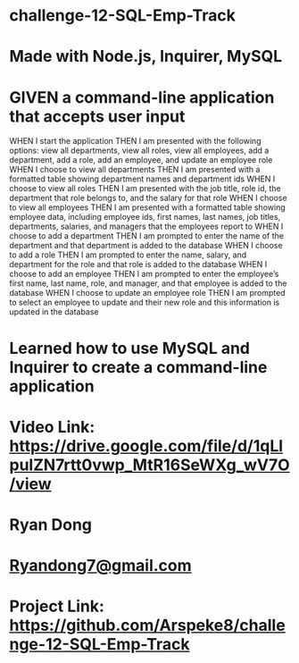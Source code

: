# challenge-12-SQL-Emp-Track

# Made with Node.js, Inquirer, MySQL

# GIVEN a command-line application that accepts user input
WHEN I start the application
THEN I am presented with the following options: view all departments, view all roles, view all employees, add a department, add a role, add an employee, and update an employee role
WHEN I choose to view all departments
THEN I am presented with a formatted table showing department names and department ids
WHEN I choose to view all roles
THEN I am presented with the job title, role id, the department that role belongs to, and the salary for that role
WHEN I choose to view all employees
THEN I am presented with a formatted table showing employee data, including employee ids, first names, last names, job titles, departments, salaries, and managers that the employees report to
WHEN I choose to add a department
THEN I am prompted to enter the name of the department and that department is added to the database
WHEN I choose to add a role
THEN I am prompted to enter the name, salary, and department for the role and that role is added to the database
WHEN I choose to add an employee
THEN I am prompted to enter the employee’s first name, last name, role, and manager, and that employee is added to the database
WHEN I choose to update an employee role
THEN I am prompted to select an employee to update and their new role and this information is updated in the database 

# Learned how to use MySQL and Inquirer to create a command-line application

# Video Link: https://drive.google.com/file/d/1qLlpulZN7rtt0vwp_MtR16SeWXg_wV7O/view

# Ryan Dong

# Ryandong7@gmail.com
 
# Project Link: https://github.com/Arspeke8/challenge-12-SQL-Emp-Track